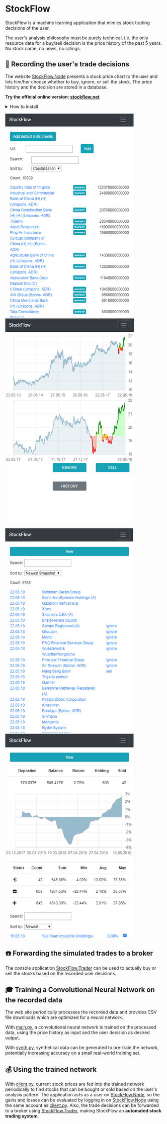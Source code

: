 # StockFlow #
StockFlow is a machine learning application that mimics stock trading decisions of the user. 

The user's analysis philosophy must be purely technical, i.e. the only resource data for a buy/sell decision is the price history of the past 5 years. No stock name, no news, no ratings.

## :pencil: Recording the user's trade decisions ##
The website [StockFlow.Node](StockFlow.Node) presents a stock price chart to the user and lets him/her choose whether to buy, ignore, or sell the stock. The price history and the decision are stored in a database. 

**Try the official online version: [stockflow.net](http://stockflow.net)**

<details>
<summary>How to install</summary>

```sh
# install tools
root@host:~$ apt-get install sudo
root@host:~$ apt-get install curl
root@host:~$ apt-get install git

# install nodejs
root@host:~$ curl -sL https://deb.nodesource.com/setup_8.x | bash
root@host:~$ apt-get install -y nodejs
root@host:~$ apt-get install -y build-essential
root@host:~$ npm i -g sequelize-cli
root@host:~$ npm i -g node-autostart

# install mysql
root@host:~$ apt-get install mysql-server
root@host:~$ mysql_secure_installation
root@host:~$ mysql -u root -p
[press enter on password prompt]
MariaDB [(none)]> create database stockflow;
MariaDB [(none)]> create user 'stockflow'@'localhost' identified by 'stockflow';
MariaDB [(none)]> grant all on stockflow.* to 'stockflow' identified by 'stockflow';
[Ctrl+C]

# redirect port 80 to 5000 (or setup a reverse proxy)
root@host:~$ apt-get install iptables-persistent
root@host:~$ iptables -t nat -I PREROUTING -p tcp --dport 80 -j REDIRECT --to-port 5000
root@host:~$ iptables-save > /etc/iptables/rules.v4

# create user
root@host:~$ adduser stockflow
[enter secure password]
[leave details empty]
stockflow@host:~$ su stockflow
stockflow@host:/root$ cd ~

# setup stockflow
stockflow@host:~$ git clone https://github.com/chrwoizi/stockflow.git
stockflow@host:~$ cd stockflow
stockflow@host:~/stockflow$ cd StockFlow.Node
stockflow@host:~/stockflow/StockFlow.Node$ npm install
stockflow@host:~/stockflow/StockFlow.Node$ cd app/config
stockflow@host:~/stockflow/StockFlow.Node/app/config$ cp config.mandatory.json config.json
stockflow@host:~/stockflow/StockFlow.Node/app/config$ cp database.mandatory.json database.json
stockflow@host:~/stockflow/StockFlow.Node/app/config$ vi config.json
[set production.export_token to a secret value of your choice]
[set production.import_token to a secret value of your choice]
[set production.admin_user to your email address]
[set production.proxy if you access the web through a proxy]
:wq
stockflow@host:~/stockflow/StockFlow.Node/app/config$ cd ../..
stockflow@host:~/stockflow/StockFlow.Node$ chmod +x dbmigrate.sh
stockflow@host:~/stockflow/StockFlow.Node$ chmod +x production.sh
stockflow@host:~/stockflow/StockFlow.Node$ chmod +x upgrade_production.sh
stockflow@host:~/stockflow/StockFlow.Node$ ./dbmigrate.sh

# run stockflow
stockflow@host:~/stockflow/StockFlow.Node$ autostart enable -n "stockflow" -p "/home/stockflow/stockflow/StockFlow.Node" -c "./production.sh"
stockflow@host:~/stockflow/StockFlow.Node$ ./production.sh &
```
</details><p></p>

![list of stocks](Documentation/StockFlow.Web.instruments.png "list of stocks") ![a new price history snapshot of a previously bought stock with trade decision buttons](Documentation/StockFlow.Web.snapshot.png "a new price history snapshot of a previously bought stock with trade decision buttons")

![list of price history snapshots](Documentation/StockFlow.Web.snapshots.png "list of price history snapshots") ![statistics about gains and losses over the recorded trade decisions](Documentation/StockFlow.Web.stats.png "statistics about gains and losses over the recorded trade decisions")

## :telephone: Forwarding the simulated trades to a broker ##

The console application [StockFlow.Trader](StockFlow.Trader) can be used to actually buy or sell the stocks based on the recorded user decisions.

## :mortar_board: Training a Convolutional Neural Network on the recorded data ##

The web site periodically processes the recorded data and provides CSV file downloads which are optimized for a neural network.

With [main.py](StockFlow.Python/main.py), a convolutional neural network is trained on the processed data, using the price history as input and the user decision as desired output.

With [synth.py](StockFlow.Python/synth.py), synthetical data can be generated to pre-train the network, potentially increasing accuracy on a small real-world training set.

## :moneybag: Using the trained network ##

With [client.py](StockFlow.Python/client.py), current stock prices are fed into the trained network periodically to find stocks that can be bought or sold based on the user's analysis pattern. The application acts as a user on [StockFlow.Node](StockFlow.Node), so the gains and losses can be evaluated by logging in on [StockFlow.Node](StockFlow.Node) using the same account as [client.py](StockFlow.Python/client.py). Also, the trade decisions can be forwarded to a broker using [StockFlow.Trader](StockFlow.Trader), making StockFlow an **automated stock trading system**.
